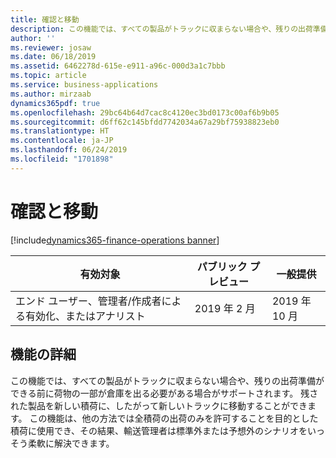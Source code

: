 ```yaml
---
title: 確認と移動
description: この機能では、すべての製品がトラックに収まらない場合や、残りの出荷準備ができる前に荷物の一部が倉庫を出る必要がある場合がサポートされます。
author: ''
ms.reviewer: josaw
ms.date: 06/18/2019
ms.assetid: 6462278d-615e-e911-a96c-000d3a1c7bbb
ms.topic: article
ms.service: business-applications
ms.author: mirzaab
dynamics365pdf: true
ms.openlocfilehash: 29bc64b64d7cac8c4120ec3bd0173c00af6b9b05
ms.sourcegitcommit: d6ff62c145bfdd7742034a67a29bf75938823eb0
ms.translationtype: HT
ms.contentlocale: ja-JP
ms.lasthandoff: 06/24/2019
ms.locfileid: "1701898"
---
```

# <a name="confirm-and-transfer"></a>確認と移動
[!include[dynamics365-finance-operations banner](../includes/dynamics365-finance-operations.md)]

| 有効対象    |  パブリック プレビュー | 一般提供 | 
| ---------- | ---------- |---------- |
|エンド ユーザー、管理者/作成者による有効化、またはアナリスト|2019 年 2 月| 2019 年 10 月|






## <a name="feature-details"></a>機能の詳細
<!--feature detail start -->
この機能では、すべての製品がトラックに収まらない場合や、残りの出荷準備ができる前に荷物の一部が倉庫を出る必要がある場合がサポートされます。 残された製品を新しい積荷に、したがって新しいトラックに移動することができます。 この機能は、他の方法では全積荷の出荷のみを許可することを目的とした積荷に使用でき、その結果、輸送管理者は標準外または予想外のシナリオをいっそう柔軟に解決できます。
<!--feature detail end -->










